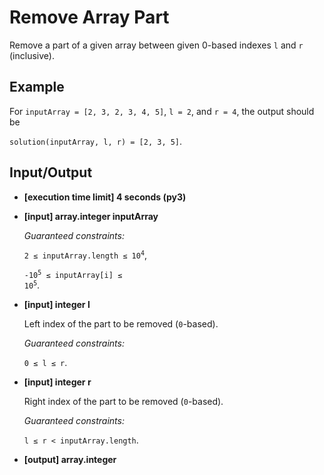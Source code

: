 # Remove Array Part

Remove a part of a given array between given 0-based indexes `l` and `r` (inclusive).

## Example

For `inputArray = [2, 3, 2, 3, 4, 5]`, `l = 2`, and `r = 4`, the output should be

`solution(inputArray, l, r) = [2, 3, 5]`.

## Input/Output

- **[execution time limit] 4 seconds (py3)**

- **[input] array.integer inputArray**

	*Guaranteed constraints:*

	<code>2 ≤ inputArray.length ≤ 10<sup>4</sup></code>,

	<code>-10<sup>5</sup> ≤ inputArray[i] ≤ 10<sup>5</sup></code>.

- **[input] integer l**

	Left index of the part to be removed (`0`-based).

	*Guaranteed constraints:*

	`0 ≤ l ≤ r`.

- **[input] integer r**

	Right index of the part to be removed (`0`-based).

	*Guaranteed constraints:*

	`l ≤ r < inputArray.length`.

- **[output] array.integer**


